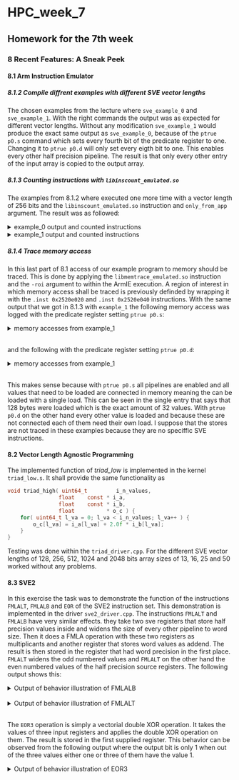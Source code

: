 # HPC_week_7
## Homework for the 7th week

### 8 Recent Features: A Sneak Peek

#### 8.1 Arm Instruction Emulator

##### 8.1.2 Compile diffrent examples with different SVE vector lengths
The chosen examples from the lecture where `sve_example_0` and `sve_example_1`. With the right commands the output was as expected for different vector lengths. Without any modification `sve_example_1` would produce the exact same output as `sve_example_0`, because of the `ptrue p0.s` command which sets every fourth bit of the predicate register to one. Changing it to `ptrue p0.d` will only set every eigth bit to one. This enables every other half precision pipeline. The result is that only every other entry of the input array is copied to the output array.

##### 8.1.3 Counting instructions with `libinscount_emulated.so`
The examples from 8.1.2 where executed one more time with a vector length of 256 bits and the `libinscount_emulated.so` instruction and `only_from_app` argument. The result was as followed:

<details>
  <summary> example_0 output and counted instructions </summary>

```yaml
en / in / out: 0        /        2      /        2
en / in / out: 1        /        4      /        4
en / in / out: 2        /        6      /        6
en / in / out: 3        /        8      /        8
en / in / out: 4        /        10     /        10
en / in / out: 5        /        12     /        12
en / in / out: 6        /        14     /        14
en / in / out: 7        /        16     /        16
en / in / out: 8        /        18     /        0
en / in / out: 9        /        20     /        0
en / in / out: 10       /        22     /        0
en / in / out: 11       /        24     /        0
en / in / out: 12       /        26     /        0
en / in / out: 13       /        28     /        0
en / in / out: 14       /        30     /        0
en / in / out: 15       /        32     /        0
en / in / out: 16       /        34     /        0
en / in / out: 17       /        36     /        0
en / in / out: 18       /        38     /        0
en / in / out: 19       /        40     /        0
en / in / out: 20       /        42     /        0
en / in / out: 21       /        44     /        0
en / in / out: 22       /        46     /        0
en / in / out: 23       /        48     /        0
en / in / out: 24       /        50     /        0
en / in / out: 25       /        52     /        0
en / in / out: 26       /        54     /        0
en / in / out: 27       /        56     /        0
en / in / out: 28       /        58     /        0
en / in / out: 29       /        60     /        0
en / in / out: 30       /        62     /        0
en / in / out: 31       /        64     /        0
en / in / out: 32       /        66     /        0
en / in / out: 33       /        68     /        0
en / in / out: 34       /        70     /        0
en / in / out: 35       /        72     /        0
en / in / out: 36       /        74     /        0
en / in / out: 37       /        76     /        0
en / in / out: 38       /        78     /        0
en / in / out: 39       /        80     /        0
en / in / out: 40       /        82     /        0
en / in / out: 41       /        84     /        0
en / in / out: 42       /        86     /        0
en / in / out: 43       /        88     /        0
en / in / out: 44       /        90     /        0
en / in / out: 45       /        92     /        0
en / in / out: 46       /        94     /        0
en / in / out: 47       /        96     /        0
en / in / out: 48       /        98     /        0
en / in / out: 49       /        100    /        0
en / in / out: 50       /        102    /        0
en / in / out: 51       /        104    /        0
en / in / out: 52       /        106    /        0
en / in / out: 53       /        108    /        0
en / in / out: 54       /        110    /        0
en / in / out: 55       /        112    /        0
en / in / out: 56       /        114    /        0
en / in / out: 57       /        116    /        0
en / in / out: 58       /        118    /        0
en / in / out: 59       /        120    /        0
en / in / out: 60       /        122    /        0
en / in / out: 61       /        124    /        0
en / in / out: 62       /        126    /        0
en / in / out: 63       /        128    /        0
5033 instructions executed of which 121 were emulated instructions
```

</details>

<details>
  <summary> example_1 output and counted instructions </summary>

```yaml
en / in / out: 0        /        2      /        2
en / in / out: 1        /        4      /        0
en / in / out: 2        /        6      /        6
en / in / out: 3        /        8      /        0
en / in / out: 4        /        10     /        10
en / in / out: 5        /        12     /        0
en / in / out: 6        /        14     /        14
en / in / out: 7        /        16     /        0
en / in / out: 8        /        18     /        0
en / in / out: 9        /        20     /        0
en / in / out: 10       /        22     /        0
en / in / out: 11       /        24     /        0
en / in / out: 12       /        26     /        0
en / in / out: 13       /        28     /        0
en / in / out: 14       /        30     /        0
en / in / out: 15       /        32     /        0
en / in / out: 16       /        34     /        0
en / in / out: 17       /        36     /        0
en / in / out: 18       /        38     /        0
en / in / out: 19       /        40     /        0
en / in / out: 20       /        42     /        0
en / in / out: 21       /        44     /        0
en / in / out: 22       /        46     /        0
en / in / out: 23       /        48     /        0
en / in / out: 24       /        50     /        0
en / in / out: 25       /        52     /        0
en / in / out: 26       /        54     /        0
en / in / out: 27       /        56     /        0
en / in / out: 28       /        58     /        0
en / in / out: 29       /        60     /        0
en / in / out: 30       /        62     /        0
en / in / out: 31       /        64     /        0
en / in / out: 32       /        66     /        0
en / in / out: 33       /        68     /        0
en / in / out: 34       /        70     /        0
en / in / out: 35       /        72     /        0
en / in / out: 36       /        74     /        0
en / in / out: 37       /        76     /        0
en / in / out: 38       /        78     /        0
en / in / out: 39       /        80     /        0
en / in / out: 40       /        82     /        0
en / in / out: 41       /        84     /        0
en / in / out: 42       /        86     /        0
en / in / out: 43       /        88     /        0
en / in / out: 44       /        90     /        0
en / in / out: 45       /        92     /        0
en / in / out: 46       /        94     /        0
en / in / out: 47       /        96     /        0
en / in / out: 48       /        98     /        0
en / in / out: 49       /        100    /        0
en / in / out: 50       /        102    /        0
en / in / out: 51       /        104    /        0
en / in / out: 52       /        106    /        0
en / in / out: 53       /        108    /        0
en / in / out: 54       /        110    /        0
en / in / out: 55       /        112    /        0
en / in / out: 56       /        114    /        0
en / in / out: 57       /        116    /        0
en / in / out: 58       /        118    /        0
en / in / out: 59       /        120    /        0
en / in / out: 60       /        122    /        0
en / in / out: 61       /        124    /        0
en / in / out: 62       /        126    /        0
en / in / out: 63       /        128    /        0
5035 instructions executed of which 122 were emulated instructions
```

</details>

##### 8.1.4 Trace memory access

In this last part of 8.1 access of our example program to memory should be traced. This is done by applying the `libmemtrace_emulated.so` instruction and the `-roi` argument to within the ArmIE execution. A region of interest in which memory access shall be traced is previously definded by wrapping it with the `.inst 0x2520e020` and `.inst 0x2520e040` instructions. With the same output that we got in 8.1.3 with `example_1` the following memory access was logged with the predicate register setting `ptrue p0.s`:

<details>
  <summary> memory accesses from example_1 </summary>

```log
0, -1, 0, 1, 0, (nil), (nil)
1, 386513024, 0, 0, 4, 0xffffc39eb9a0, 0x400ef4
2, 386513024, 0, 0, 4, 0xffffc39eb9a8, 0x400ef4
3, 386513024, 0, 0, 4, 0xffffc39eb9b0, 0x400ef4
4, 386513024, 0, 0, 4, 0xffffc39eb9b8, 0x400ef4
5, 386513024, 0, 0, 4, 0xffffc39eb9c0, 0x400ef4
6, 386513024, 0, 0, 4, 0xffffc39eb9c8, 0x400ef4
7, 386513024, 0, 0, 4, 0xffffc39eb9d0, 0x400ef4
8, 386513024, 0, 0, 4, 0xffffc39eb9d8, 0x400ef4
9, 386513024, 0, 0, 4, 0xffffc39eb9e0, 0x400ef4
10, 386513024, 0, 0, 4, 0xffffc39eb9e8, 0x400ef4
11, 386513024, 0, 0, 4, 0xffffc39eb9f0, 0x400ef4
12, 386513024, 0, 0, 4, 0xffffc39eb9f8, 0x400ef4
13, 386513024, 0, 0, 4, 0xffffc39eba00, 0x400ef4
14, 386513024, 0, 0, 4, 0xffffc39eba08, 0x400ef4
15, 386513024, 0, 0, 4, 0xffffc39eba10, 0x400ef4
16, 386513024, 0, 0, 4, 0xffffc39eba18, 0x400ef4
17, -2, 0, 1, 0, (nil), (nil)
```

</details>

</br>

and the following with the predicate register setting `ptrue p0.d`:

<details>
  <summary> memory accesses from example_1 </summary>

```log
0, -1, 0, 1, 0, (nil), (nil)
1, 386513024, 0, 0, 4, 0xffffc39eb9a0, 0x400ef4
2, 386513024, 0, 0, 4, 0xffffc39eb9a8, 0x400ef4
3, 386513024, 0, 0, 4, 0xffffc39eb9b0, 0x400ef4
4, 386513024, 0, 0, 4, 0xffffc39eb9b8, 0x400ef4
5, 386513024, 0, 0, 4, 0xffffc39eb9c0, 0x400ef4
6, 386513024, 0, 0, 4, 0xffffc39eb9c8, 0x400ef4
7, 386513024, 0, 0, 4, 0xffffc39eb9d0, 0x400ef4
8, 386513024, 0, 0, 4, 0xffffc39eb9d8, 0x400ef4
9, 386513024, 0, 0, 4, 0xffffc39eb9e0, 0x400ef4
10, 386513024, 0, 0, 4, 0xffffc39eb9e8, 0x400ef4
11, 386513024, 0, 0, 4, 0xffffc39eb9f0, 0x400ef4
12, 386513024, 0, 0, 4, 0xffffc39eb9f8, 0x400ef4
13, 386513024, 0, 0, 4, 0xffffc39eba00, 0x400ef4
14, 386513024, 0, 0, 4, 0xffffc39eba08, 0x400ef4
15, 386513024, 0, 0, 4, 0xffffc39eba10, 0x400ef4
16, 386513024, 0, 0, 4, 0xffffc39eba18, 0x400ef4
17, -2, 0, 1, 0, (nil), (nil)
```

</details>

</br>

This makes sense because with `ptrue p0.s` all pipelines are enabled and all values that need to be loaded are connected in memory meaning the can be loaded with a single load. This can be seen in the single entry that says that 128 bytes were loaded which is the exact amount of 32 values. With `ptrue p0.d` on the other hand every other value is loaded and because these are not connected each of them need their own load. 
I suppose that the stores are not traced in these examples because they are no speciffic SVE instructions.

#### 8.2 Vector Length Agnostic Programming

The implemented function of *triad_low* is implemented in the kernel `triad_low.s`. It shall provide the same functionality as 

```C
void triad_high( uint64_t         i_n_values,
                float    const * i_a,
                float    const * i_b,
                float          * o_c ) {
    for( uint64_t l_va = 0; l_va < i_n_values; l_va++ ) {
        o_c[l_va] = i_a[l_va] + 2.0f * i_b[l_va];
    }
}
```

Testing was done within the `triad_driver.cpp`. For the different SVE vector lengths of 128, 256, 512, 1024 and 2048 bits array sizes of 13, 16, 25 and 50 worked without any problems.

#### 8.3 SVE2

In this exercise the task was to demonstrate the function of the instructions `FMLALT`, `FMLALB` and `EOR` of the SVE2 instruction set. This demonstration is implemented in the driver `sve2_driver.cpp`.
The instructions `FMLALT` and `FMLALB` have very similar effects. they take two sve registers that store half precision values inside and widens the size of every other pipeline to word size. Then it does a FMLA operation with these two registers as multiplicants and another register that stores word values as addend. The result is then stored in the register that had word precision in the first place.
`FMLALT` widens the odd numbered values and `FMLALT` on the other hand the even numbered values of the half precision source registers. The following output shows this:

<details>
  <summary> Output of behavior illustration of FMLALB </summary>

```log
[sven@scalable week_07]$ armie -msve-vector-bits=256 -- ./build/sve2 1
After fmlalb: A/ B index / i_a[i] / i_b[i] / io_c[i] / C index
0 / 0 / 20 / 0 / 0
1 / 3 / 19
2 / 6 / 18 / 109 / 1
3 / 9 / 17
4 / 12 / 16 / 194 / 2
5 / 15 / 15
6 / 18 / 14 / 255 / 3
7 / 21 / 13
8 / 24 / 12 / 292 / 4
9 / 27 / 11
10 / 30 / 10 / 305 / 5
11 / 33 / 9
12 / 36 / 8 / 294 / 6
13 / 39 / 7
14 / 42 / 6 / 259 / 7
15 / 45 / 5
16 / 48 / 4 / 8 / 8
17 / 51 / 3
18 / 54 / 2 / 9 / 9
19 / 57 / 1 
```

</details>

</br>
<details>
  <summary> Output of behavior illustration of FMLALT</summary>

```log
[sven@scalable week_07]$ armie -msve-vector-bits=256 -- ./build/sve2 0
After fmlalt: A/ B index / i_a[i] / i_b[i] / io_c[i] / C index
0 / 0 / 20
1 / 3 / 19 / 57 / 0
2 / 6 / 18
3 / 9 / 17 / 154 / 1
4 / 12 / 16
5 / 15 / 15 / 227 / 2
6 / 18 / 14
7 / 21 / 13 / 276 / 3
8 / 24 / 12
9 / 27 / 11 / 301 / 4
10 / 30 / 10
11 / 33 / 9 / 302 / 5
12 / 36 / 8
13 / 39 / 7 / 279 / 6
14 / 42 / 6
15 / 45 / 5 / 232 / 7
16 / 48 / 4
17 / 51 / 3 / 8 / 8
18 / 54 / 2
19 / 57 / 1 / 9 / 9
```

</details>

</br>

The `EOR3` operation is simply a vectorial double XOR operation. It takes the values of three input registers and applies the double XOR operation on them. The result is stored in the first supplied register. This behavior can be observed from the following output where the output bit is only 1 when out of the three values either one or three of them have the value 1.

<details>
  <summary> Output of behavior illustration of EOR3 </summary>

```log
[sven@scalable week_07]$ armie -msve-vector-bits=256 -- ./build/sve2 2
After EOR3: 
i_a[i]:         11111111 / 11111111 / 11111111 / 11111111 / 11111111 / 11111111 / 11111111 / 11111111 / 
i_b[i]:         10101010 / 10101010 / 10101010 / 10101010 / 10101010 / 10101010 / 10101010 / 10101010 / 
old_c[i]:       00100100 / 00100100 / 00100100 / 00100100 / 00100100 / 00100100 / 00100100 / 00100100 / 
io_c[i]:        01110001 / 01110001 / 01110001 / 01110001 / 00100100 / 00100100 / 00100100 / 00100100 / 
```

</details>

</br>
